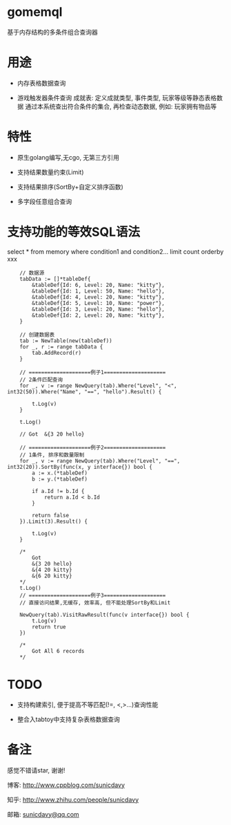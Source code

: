 # gomemql

基于内存结构的多条件组合查询器

# 用途

* 内存表格数据查询

* 游戏触发器条件查询
成就表: 定义成就类型, 事件类型, 玩家等级等静态表格数据
通过本系统查出符合条件的集合, 再检查动态数据, 例如: 玩家拥有物品等

# 特性

* 原生golang编写,无cgo, 无第三方引用

* 支持结果数量约束(Limit)

* 支持结果排序(SortBy+自定义排序函数)

* 多字段任意组合查询

# 支持功能的等效SQL语法
select * from memory where condition1 and condition2... limit count orderby xxx

```golang
	// 数据源
	tabData := []*tableDef{
		&tableDef{Id: 6, Level: 20, Name: "kitty"},
		&tableDef{Id: 1, Level: 50, Name: "hello"},
		&tableDef{Id: 4, Level: 20, Name: "kitty"},
		&tableDef{Id: 5, Level: 10, Name: "power"},
		&tableDef{Id: 3, Level: 20, Name: "hello"},
		&tableDef{Id: 2, Level: 20, Name: "kitty"},
	}

	// 创建数据表
	tab := NewTable(new(tableDef))
	for _, r := range tabData {
		tab.AddRecord(r)
	}

	// ====================例子1====================
	// 2条件匹配查询
	for _, v := range NewQuery(tab).Where("Level", "<", int32(50)).Where("Name", "==", "hello").Result() {

		t.Log(v)
	}

	t.Log()

	// Got  &{3 20 hello}

	// ====================例子2====================
	// 1条件, 排序和数量限制
	for _, v := range NewQuery(tab).Where("Level", "==", int32(20)).SortBy(func(x, y interface{}) bool {
		a := x.(*tableDef)
		b := y.(*tableDef)

		if a.Id != b.Id {
			return a.Id < b.Id
		}

		return false
	}).Limit(3).Result() {

		t.Log(v)
	}

	/*
		Got
		&{3 20 hello}
		&{4 20 kitty}
		&{6 20 kitty}
	*/
	t.Log()
	// ====================例子3====================
	// 直接访问结果,无缓存, 效率高, 但不能处理SortBy和Limit

	NewQuery(tab).VisitRawResult(func(v interface{}) bool {
		t.Log(v)
		return true
	})

	/*
		Got All 6 records
	*/

```

# TODO
* 支持构建索引, 便于提高不等匹配(!=, <,>...)查询性能

* 整合入tabtoy中支持复杂表格数据查询

# 备注

感觉不错请star, 谢谢!

博客: http://www.cppblog.com/sunicdavy

知乎: http://www.zhihu.com/people/sunicdavy

邮箱: sunicdavy@qq.com
